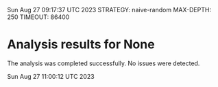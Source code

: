 Sun Aug 27 09:17:37 UTC 2023
STRATEGY: naive-random
MAX-DEPTH: 250
TIMEOUT: 86400
# Analysis results for None
The analysis was completed successfully. No issues were detected.

Sun Aug 27 11:00:12 UTC 2023
